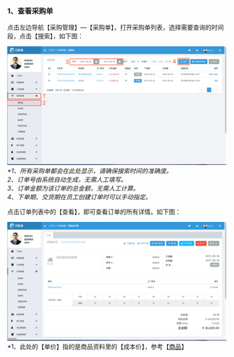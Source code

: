### 1、查看采购单

点击左边导航【采购管理】—【采购单】，打开采购单列表，选择需要查询的时间段，点击【搜索】，如下图：

![](/assets/cggl-cgd-1.png)_\*1、所有采购单都会在此处显示，请确保搜索时间的准确度。  
  2、订单号由系统自动生成，无需人工填写。  
  3、订单金额为该订单的总金额，无需人工计算。  
  4、下单期、交货期在员工创建订单时可以手动指定。_

点击订单列表中的【查看】，即可查看订单的所有详情。如下图：

![](/assets/cggl-cgd-2.png)\*1、此处的【单价】指的是商品资料里的【成本价】，参考【[商品](/shang-pin-guan-li/shang-pin.md)】

